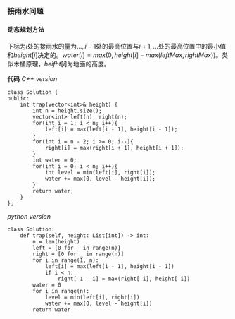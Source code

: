 ### 接雨水问题
#### 动态规划方法
下标为$i$处的接雨水的量为$...,i-1$处的最高位置与$i+1,...$处的最高位置中的最小值和$height[i]$决定的。$water[i]=max(0, height[i] - max(leftMax,rightMax))$。类似木桶原理，$heifht[i]$为地面的高度。

**代码**
*C++ version*
```
class Solution {
public:
    int trap(vector<int>& height) {
        int n = height.size();
        vector<int> left(n), right(n);
        for(int i = 1; i < n; i++){
            left[i] = max(left[i - 1], height[i - 1]);
        }
        for(int i = n - 2; i >= 0; i--){
            right[i] = max(right[i + 1], height[i + 1]);
        }
        int water = 0;
        for(int i = 0; i < n; i++){
            int level = min(left[i], right[i]);
            water += max(0, level - height[i]);
        }
        return water;
    }
};
```
*python version*
```
class Solution:
    def trap(self, height: List[int]) -> int:
        n = len(height)
        left = [0 for _ in range(n)]
        right = [0 for _ in range(n)]
        for i in range(1, n):
            left[i] = max(left[i - 1], height[i - 1])
            if i < n:
                right[-1 - i] = max(right[-i], height[-i])
        water = 0
        for i in range(n):
            level = min(left[i], right[i])
            water += max(0, level - height[i])
        return water
```
